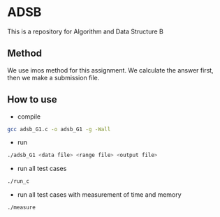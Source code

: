 # ADSB
This is a repository for Algorithm and Data Structure B

## Method
We use imos method for this assignment. We calculate the answer first, then we make a submission file.

## How to use
- compile
```bash
gcc adsb_G1.c -o adsb_G1 -g -Wall
```

- run
```bash
./adsb_G1 <data file> <range file> <output file>
```

- run all test cases
```bash
./run_c
```

- run all test cases with measurement of time and memory
```bash
./measure
```
